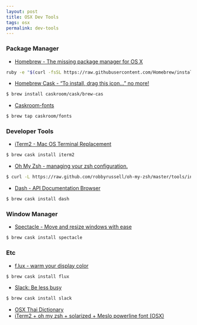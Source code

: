 ```yaml
---
layout: post
title: OSX Dev Tools
tags: osx
permalink: dev-tools
---
```


### Package Manager

- [Homebrew - The missing package manager for OS X](http://brew.sh)

```sh
ruby -e "$(curl -fsSL https://raw.githubusercontent.com/Homebrew/install/master/install)"
```

- [Homebrew Cask - “To install, drag this icon…” no more!](http://caskroom.io)

```sh
$ brew install caskroom/cask/brew-cas
```

- [Caskroom-fonts](https://github.com/caskroom/homebrew-fonts)

```sh
$ brew tap caskroom/fonts
```

### Developer Tools

- [iTerm2 - Mac OS Terminal Replacement](http://iterm2.com)

```sh
$ brew cask install iterm2
```
- [Oh My Zsh - managing your zsh configuration.](http://ohmyz.sh)

```sh
$ curl -L https://raw.github.com/robbyrussell/oh-my-zsh/master/tools/install.sh | sh
```

- [Dash - API Documentation Browser](https://kapeli.com/dash)

```sh
$ brew cask install dash
```

### Window Manager

- [Spectacle - Move and resize windows with ease](http://spectacleapp.com)

```sh
$ brew cask install spectacle
```

### Etc

- [f.lux - warm your display color](https://justgetflux.com)

```sh
$ brew cask install flux
```

- [Slack: Be less busy](https://slack.com)

```sh
$ brew cask install slack
```

- [OSX Thai Dictionary](http://www.iviewapp.net/2012/12/thai-dictionary-mac-os-x-mountain-lion.html)
- [iTerm2 + oh my zsh + solarized + Meslo powerline font (OSX)](https://gist.github.com/kevin-smets/8568070)
